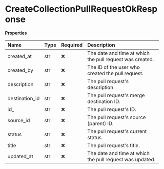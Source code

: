 # CreateCollectionPullRequestOkResponse

**Properties**

| Name           | Type | Required | Description                                              |
| :------------- | :--- | :------- | :------------------------------------------------------- |
| created_at     | str  | ❌       | The date and time at which the pull request was created. |
| created_by     | str  | ❌       | The ID of the user who created the pull request.         |
| description    | str  | ❌       | The pull request's description.                          |
| destination_id | str  | ❌       | The pull request's merge destination ID.                 |
| id\_           | str  | ❌       | The pull request's ID.                                   |
| source_id      | str  | ❌       | The pull request's source (parent) ID.                   |
| status         | str  | ❌       | The pull request's current status.                       |
| title          | str  | ❌       | The pull request's title.                                |
| updated_at     | str  | ❌       | The date and time at which the pull request was updated. |
